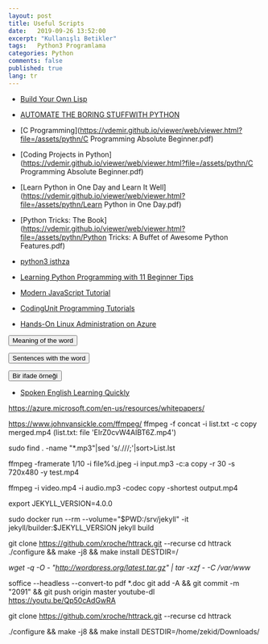 ```yaml
---
layout: post
title: Useful Scripts
date:   2019-09-26 13:52:00
excerpt: "Kullanışlı Betikler"
tags:   Python3 Programlama 
categories: Python
comments: false
published: true
lang: tr
---
```



 
*  [Build Your Own Lisp](https://vdemir.github.io/viewer/web/viewer.html?file=/assets/lisp-c/Build-Your-Own-Lisp.pdf)
 
*  [AUTOMATE THE BORING STUFFWITH PYTHON](https://vdemir.github.io/viewer/web/viewer.html?file=/assets/pythn/automate-the-boring-stuff-with-python-2015-.pdf)
*  [C Programming](https://vdemir.github.io/viewer/web/viewer.html?file=/assets/pythn/C Programming Absolute Beginner.pdf)
*  [Coding Projects in Python](https://vdemir.github.io/viewer/web/viewer.html?file=/assets/pythn/C Programming Absolute Beginner.pdf)
*  [Learn Python in One Day and Learn It Well](https://vdemir.github.io/viewer/web/viewer.html?file=/assets/pythn/Learn Python in One Day.pdf)
*  [Python Tricks: The Book](https://vdemir.github.io/viewer/web/viewer.html?file=/assets/pythn/Python Tricks: A Buffet of Awesome Python Features.pdf)

*  [python3 isthza](https://vdemir.github.io/viewer/web/viewer.html?file=https://vdemir.github.io/assets/istihza/python3.pdf)
*  [Learning Python Programming with 11 Beginner Tips](https://vdemir.github.io/viewer/web/viewer.html?file=https://vdemir.github.io/assets/pythn/Learning-Tips.pdf)
*  [Modern JavaScript Tutorial](https://javascript.info)
*  [CodingUnit Programming Tutorials](https://www.codingunit.com/)
*  [Hands-On Linux Administration on Azure](https://www.codingunit.com/)


<div class="teaser clearfix"></div>

<script>
function myFunction3() {
    if (document.getElementById('id03').style.display === 'none') {
        document.getElementById('id03').style.display='block';
    } else {
        document.getElementById('id03').style.display='none';
    }
}
</script>

<button  onclick="myFunction3()">Meaning of the word</button> 

<div id="id03" style="display:none">

 {% highlight text  linenos=table %}
 - invoke: yardıma çağırmak
 - threat: tehdit, tehlike; tehdit etmek
 - complain: şikayet etmek, yakınmak
 - slander: iftira etmek
 - comprehebd: anlamak, kavramak
 - thaw: karı ve buzu eritmek
 - slip: kayma; ayak kayması; sürçmek; ufak hata
 - aspect: görünüş, manzara; yüz, cephe, hat
 - wonder: hayran olmak, şüphe ve meraka düşmek
 - rather than: tercihen
 - significant: manalı, ehemniyetli
 - outcome: netice, sonuç
 - comprehension: anlama, kavramak
 - curriculum: müfredat, öğretim programı
 - encompass: kapsamak, kuşatmak
 - enhance: arttırmak
 - arguably: muhtemelen
 - prominent: öne çıkan
 - altering: değişim
 - as involved as: oldukça meşgul
 - exhaustive: teferruatlı, kapsamlı
 - counterparts: benzerleri, tamamlayıcıları
{% endhighlight %}
</div>

<div class="teaser clearfix"></div>

<script>
function myFunction2() {
    if (document.getElementById('id02').style.display === 'none') {
        document.getElementById('id02').style.display='block';
    } else {
        document.getElementById('id02').style.display='none';
    }
}
</script>

<button  onclick="myFunction2()">Sentences with the word</button> 

<div id="id02" style="display:none">

 {% highlight text  linenos=table %}
 - Australian engineers brought significant innovation to gold and metalliferous mining.
 - The threat of a thunderstorm made it necessary to cancel the picnic.
 - Officials complain that some reporters have prejudged the outcome of the investigation.
 - In such cases, luck plays a part and it might well decide the outcome of the match.
 - An expression could invoke recursive functions or entire subprograms, for example.
 - The numinous quality of the sunset changed a familiar landscape beyond recognition.
 - Both types of curriculum encompass listening comprehension, speaking, reading, writing, and grammar components.
{% endhighlight %}
</div>


<script>
function myFunction() {
    if (document.getElementById('id0').style.display === 'none') {
        document.getElementById('id0').style.display='block';
    } else {
        document.getElementById('id0').style.display='none';
    }
}
</script>
<div class="teaser clearfix"></div>

<button  onclick="myFunction()">Bir ifade örneği</button> 

<div id="id0" style="display:none">

 {% highlight text  linenos=table %}
 - Avusturalyalı mühendisler altın ve metal zengin madenciliğine önemli yenilikler getirdi.
 - Fırtına tehdidi pikniği iptal etmeyi gerekli kıldı.
 - Yetkililer, bazı gazetecilerin soruşturma sonucuna peşin hüküm verdiğinden şikayet ediyor.
 - Bu gibi durumlarda şans bir rol oynar ve maçın sonucuna iyi karar verebilir.
 - Bir ifade, örneğin özyinelemeli işlevleri veya tüm alt programlarını çağırabilir.
 - Günbatımının akıl almaz kalitesi, tanıdık bir manzarayı tanınmayacak kadar değiştirdi.
 - Her iki tür müfredat da dinleme, anlama, konuşma, okuma, yazma ve gramer bileşenlerini kapsar.
{% endhighlight %}
</div>


*  [Spoken English Learning Quickly](https://vdemir.github.io/viewer/web/viewer.html?file=/assets/lg/spoken-english-laerning-quickly.pdf)

https://azure.microsoft.com/en-us/resources/whitepapers/

  https://www.johnvansickle.com/ffmpeg/
ffmpeg -f concat -i list.txt -c copy merged.mp4 (list.txt: file 'EIrZ0cvW4AIBT6Z.mp4')


  
sudo find . -name "*.mp3"|sed 's/\.\///;'|sort>List.lst

ffmpeg -framerate 1/10 -i file%d.jpeg -i input.mp3  -c:a copy  -r 30 -s 720x480 -y test.mp4

ffmpeg -i video.mp4 -i audio.mp3 -codec copy -shortest output.mp4

export JEKYLL_VERSION=4.0.0

sudo docker run --rm   --volume="$PWD:/srv/jekyll"   -it jekyll/builder:$JEKYLL_VERSION   jekyll build


git clone https://github.com/xroche/httrack.git --recurse
cd httrack
./configure && make -j8 && make install DESTDIR=/

*wget -q -O - "http://wordpress.org/latest.tar.gz" | tar -xzf - -C /var/www*

soffice --headless --convert-to pdf *.doc
git add -A &&  git commit -m "2091" && git push origin master
youtube-dl https://youtu.be/Qp50cAdGwRA


git clone https://github.com/xroche/httrack.git --recurse
cd httrack

./configure && make -j8 && make install DESTDIR=/home/zekid/Downloads/
